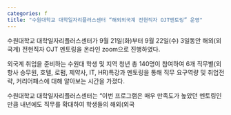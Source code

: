 ```yaml
---
categories: f
title: "수원대학교 대학일자리플러스센터 “해외외국계 전현직자 OJT멘토링” 운영"
---
```







수원대학교 대학일자리플러스센터가 9월 21일(화)부터 9월 22일(수) 3일동안 해외(외국계) 전현직자 OJT 멘토링을 온라인 zoom으로 진행하였다.

외국계 취업을 준비하는 수원대 학생 및 지역 청년 총 140명이 참여하여 6개 직무별(외항사 승무원, 호텔, 로펌, 제약사, IT, HR)특강과 멘토링을 통해 직무 요구역량 및 취업전략, 커리어패스에 대해 알아보는 시간을 가졌다.

수원대학교 대학일자리플러스센터는 &ldquo;이번 프로그램은 매우 만족도가 높았던 멘토링인 만큼 내년에도 직무를 확대하여 학생들의 해외(외국